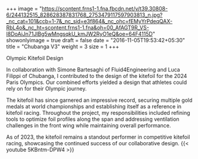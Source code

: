 +++
image = "https://scontent.frns1-1.fna.fbcdn.net/v/t39.30808-6/244132515_828628387831768_2753479117597903813_n.jpg?_nc_cat=101&ccb=1-7&_nc_sid=e3f864&_nc_ohc=fEMyYrPdeqQAX-RbL4o&_nc_ht=scontent.frns1-1.fna&oh=00_AfAGT9R_VS-I8DoAiJn71JlBg5wMngsqkU_kmJW2RyO1eQ&oe=64F4115D"
showonlyimage = true
draft = false
date = "2016-11-05T19:53:42+05:30"
title = "Chubanga V3"
weight = 3
size = 1
+++

Olympic Kitefoil Design
<!--more-->
In collaboration with Simone Bartesaghi of Fluid4Engineering and Luca Filippi of Chubanga, I contributed to the design of the kitefoil for the 2024 Paris Olympics. Our combined efforts yielded a design that athletes could rely on for their Olympic journey.

The kitefoil has since garnered an impressive record, securing multiple gold medals at world championships and establishing itself as a reference in kitefoil racing. Throughout the project, my responsibilities included refining tools to optimize foil profiles along the span and addressing ventilation challenges in the front wing while maintaining overall performance.

As of 2023, the kitefoil remains a standout performer in competitive kitefoil racing, showcasing the continued success of our collaborative design.
{{< youtube 5KBntm-DPW4 >}}
